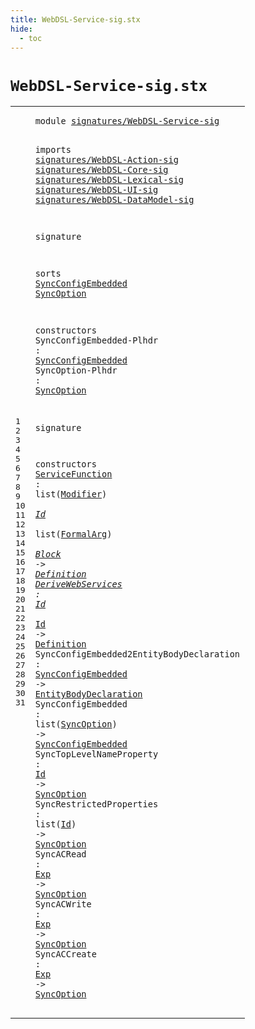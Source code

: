 ```yaml
---
title: WebDSL-Service-sig.stx
hide:
  - toc
---
```


# `WebDSL-Service-sig.stx`



[pdmosses/webdsl-statix/webdslstatix/src-gen/statix/signatures/WebDSL-Service-sig.stx]: https://github.com/pdmosses/webdsl-statix/blob/master/webdslstatix/src-gen/statix/signatures/WebDSL-Service-sig.stx "The source file on GitHub"

<div class="stx"><table class="highlighttable"><tbody><tr><td class="linenos"><div class="linenodiv"><pre><span></span>1
2
3
4
5
6
7
8
9
10
11
12
13
14
15
16
17
18
19
20
21
22
23
24
25
26
27
28
29
30
31
</pre></div></td>
<td class="code"><pre><code><span class="keyword">module</span> <a href="../webdsl-statix-sig.stx/#signatures/WebDSL-Service-sig_675_704" id="signatures/WebDSL-Service-sig_7_36" title="Referenced at ../webdsl-statix-sig.stx line 23"><span class="token sort_Id">signatures/WebDSL-Service-sig</span></a>

<span class="keyword">imports</span>
  <a href="../WebDSL-Action-sig.stx/#signatures/WebDSL-Action-sig_7_35" id="signatures/WebDSL-Action-sig_48_76" title="Defined at ../WebDSL-Action-sig.stx line 1"><span class="token sort_Id">signatures/WebDSL-Action-sig</span></a>
  <a href="../WebDSL-Core-sig.stx/#signatures/WebDSL-Core-sig_7_33" id="signatures/WebDSL-Core-sig_79_105" title="Defined at ../WebDSL-Core-sig.stx line 1"><span class="token sort_Id">signatures/WebDSL-Core-sig</span></a>
  <a href="../WebDSL-Lexical-sig.stx/#signatures/WebDSL-Lexical-sig_7_36" id="signatures/WebDSL-Lexical-sig_108_137" title="Defined at ../WebDSL-Lexical-sig.stx line 1"><span class="token sort_Id">signatures/WebDSL-Lexical-sig</span></a>
  <a href="../WebDSL-UI-sig.stx/#signatures/WebDSL-UI-sig_7_31" id="signatures/WebDSL-UI-sig_140_164" title="Defined at ../WebDSL-UI-sig.stx line 1"><span class="token sort_Id">signatures/WebDSL-UI-sig</span></a>
  <a href="../WebDSL-DataModel-sig.stx/#signatures/WebDSL-DataModel-sig_7_38" id="signatures/WebDSL-DataModel-sig_167_198" title="Defined at ../WebDSL-DataModel-sig.stx line 1"><span class="token sort_Id">signatures/WebDSL-DataModel-sig</span></a>

<span class="keyword">signature</span>

  <span class="keyword">sorts</span>
    <span class="cons_SortDecl"><a href="#SyncConfigEmbedded_304_322" id="SyncConfigEmbedded_223_241" title="Referenced at line 17, 25, 26"><span class="token sort_Id">SyncConfigEmbedded</span></a></span>
    <span class="cons_SortDecl"><a href="#SyncOption_346_356" id="SyncOption_246_256" title="Referenced at line 18, 26, 27, 28, 29, 30, 31"><span class="token sort_Id">SyncOption</span></a></span>

  <span class="keyword">constructors</span>
    <span class="cons_OpDecl"><span id="SyncConfigEmbedded-Plhdr_277_301" title="Not referenced locally, nor via imports"><span class="token sort_Id">SyncConfigEmbedded-Plhdr</span></span> <span class="operator">:</span> <span class="cons_SimpleSort"><a href="#SyncConfigEmbedded_223_241" id="SyncConfigEmbedded_304_322" title="Defined at line 13"><span class="token sort_Id">SyncConfigEmbedded</span></a></span></span>
    <span class="cons_OpDecl"><span id="SyncOption-Plhdr_327_343" title="Not referenced locally, nor via imports"><span class="token sort_Id">SyncOption-Plhdr</span></span> <span class="operator">:</span> <span class="cons_SimpleSort"><a href="#SyncOption_246_256" id="SyncOption_346_356" title="Defined at line 14"><span class="token sort_Id">SyncOption</span></a></span></span>

<span class="keyword">signature</span>

  <span class="keyword">constructors</span>
    <span class="cons_OpDecl"><a href="../../../../trans/static-semantics/webdsl-services.stx/#ServiceFunction_275_290" id="ServiceFunction_388_403" title="Referenced at ../../../../trans/static-semantics/webdsl-services.stx line 14"><span class="token sort_Id">ServiceFunction</span></a> <span class="operator">:</span> <span class="keyword">list</span><span class="operator">(</span><span class="cons_SimpleSort"><a href="../WebDSL-UI-sig.stx/#Modifier_243_251" id="Modifier_411_419" title="Defined at ../WebDSL-UI-sig.stx line 14"><span class="token sort_Id">Modifier</span></a></span><span class="operator">)</span> <span class="operator">*</span> <span class="cons_SimpleSort"><a href="../WebDSL-Lexical-sig.stx/#Id_194_196" id="Id_423_425" title="Defined at ../WebDSL-Lexical-sig.stx line 14"><span class="token sort_Id">Id</span></a></span> <span class="operator">*</span> <span class="keyword">list</span><span class="operator">(</span><span class="cons_SimpleSort"><a href="../WebDSL-Core-sig.stx/#FormalArg_164_173" id="FormalArg_433_442" title="Defined at ../WebDSL-Core-sig.stx line 11"><span class="token sort_Id">FormalArg</span></a></span><span class="operator">)</span> <span class="operator">*</span> <span class="cons_SimpleSort"><a href="../WebDSL-Action-sig.stx/#Block_255_260" id="Block_446_451" title="Defined at ../WebDSL-Action-sig.stx line 15"><span class="token sort_Id">Block</span></a></span> <span class="operator">-&gt;</span> <span class="cons_SimpleSort"><a href="../WebDSL-Core-sig.stx/#Definition_310_320" id="Definition_455_465" title="Defined at ../WebDSL-Core-sig.stx line 20"><span class="token sort_Id">Definition</span></a></span></span>
    <span class="cons_OpDecl"><a href="../../../../trans/static-semantics/webdsl-services.stx/#DeriveWebServices_168_185" id="DeriveWebServices_470_487" title="Referenced at ../../../../trans/static-semantics/webdsl-services.stx line 12"><span class="token sort_Id">DeriveWebServices</span></a> <span class="operator">:</span> <span class="cons_SimpleSort"><a href="../WebDSL-Lexical-sig.stx/#Id_194_196" id="Id_490_492" title="Defined at ../WebDSL-Lexical-sig.stx line 14"><span class="token sort_Id">Id</span></a></span> <span class="operator">*</span> <span class="cons_SimpleSort"><a href="../WebDSL-Lexical-sig.stx/#Id_194_196" id="Id_495_497" title="Defined at ../WebDSL-Lexical-sig.stx line 14"><span class="token sort_Id">Id</span></a></span> <span class="operator">-&gt;</span> <span class="cons_SimpleSort"><a href="../WebDSL-Core-sig.stx/#Definition_310_320" id="Definition_501_511" title="Defined at ../WebDSL-Core-sig.stx line 20"><span class="token sort_Id">Definition</span></a></span></span>
    <span class="cons_OpDecl"><span id="SyncConfigEmbedded2EntityBodyDeclaration_516_556" title="Not referenced locally, nor via imports"><span class="token sort_Id">SyncConfigEmbedded2EntityBodyDeclaration</span></span> <span class="operator">:</span> <span class="cons_SimpleSort"><a href="#SyncConfigEmbedded_223_241" id="SyncConfigEmbedded_559_577" title="Defined at line 13"><span class="token sort_Id">SyncConfigEmbedded</span></a></span> <span class="operator">-&gt;</span> <span class="cons_SimpleSort"><a href="../WebDSL-DataModel-sig.stx/#EntityBodyDeclaration_164_185" id="EntityBodyDeclaration_581_602" title="Defined at ../WebDSL-DataModel-sig.stx line 11"><span class="token sort_Id">EntityBodyDeclaration</span></a></span></span>
    <span class="cons_OpDecl"><span id="SyncConfigEmbedded_607_625" title="Not referenced locally, nor via imports"><span class="token sort_Id">SyncConfigEmbedded</span></span> <span class="operator">:</span> <span class="keyword">list</span><span class="operator">(</span><span class="cons_SimpleSort"><a href="#SyncOption_246_256" id="SyncOption_633_643" title="Defined at line 14"><span class="token sort_Id">SyncOption</span></a></span><span class="operator">)</span> <span class="operator">-&gt;</span> <span class="cons_SimpleSort"><a href="#SyncConfigEmbedded_223_241" id="SyncConfigEmbedded_648_666" title="Defined at line 13"><span class="token sort_Id">SyncConfigEmbedded</span></a></span></span>
    <span class="cons_OpDecl"><span id="SyncTopLevelNameProperty_671_695" title="Not referenced locally, nor via imports"><span class="token sort_Id">SyncTopLevelNameProperty</span></span> <span class="operator">:</span> <span class="cons_SimpleSort"><a href="../WebDSL-Lexical-sig.stx/#Id_194_196" id="Id_698_700" title="Defined at ../WebDSL-Lexical-sig.stx line 14"><span class="token sort_Id">Id</span></a></span> <span class="operator">-&gt;</span> <span class="cons_SimpleSort"><a href="#SyncOption_246_256" id="SyncOption_704_714" title="Defined at line 14"><span class="token sort_Id">SyncOption</span></a></span></span>
    <span class="cons_OpDecl"><span id="SyncRestrictedProperties_719_743" title="Not referenced locally, nor via imports"><span class="token sort_Id">SyncRestrictedProperties</span></span> <span class="operator">:</span> <span class="keyword">list</span><span class="operator">(</span><span class="cons_SimpleSort"><a href="../WebDSL-Lexical-sig.stx/#Id_194_196" id="Id_751_753" title="Defined at ../WebDSL-Lexical-sig.stx line 14"><span class="token sort_Id">Id</span></a></span><span class="operator">)</span> <span class="operator">-&gt;</span> <span class="cons_SimpleSort"><a href="#SyncOption_246_256" id="SyncOption_758_768" title="Defined at line 14"><span class="token sort_Id">SyncOption</span></a></span></span>
    <span class="cons_OpDecl"><span id="SyncACRead_773_783" title="Not referenced locally, nor via imports"><span class="token sort_Id">SyncACRead</span></span> <span class="operator">:</span> <span class="cons_SimpleSort"><a href="../WebDSL-Action-sig.stx/#Exp_404_407" id="Exp_786_789" title="Defined at ../WebDSL-Action-sig.stx line 25"><span class="token sort_Id">Exp</span></a></span> <span class="operator">-&gt;</span> <span class="cons_SimpleSort"><a href="#SyncOption_246_256" id="SyncOption_793_803" title="Defined at line 14"><span class="token sort_Id">SyncOption</span></a></span></span>
    <span class="cons_OpDecl"><span id="SyncACWrite_808_819" title="Not referenced locally, nor via imports"><span class="token sort_Id">SyncACWrite</span></span> <span class="operator">:</span> <span class="cons_SimpleSort"><a href="../WebDSL-Action-sig.stx/#Exp_404_407" id="Exp_822_825" title="Defined at ../WebDSL-Action-sig.stx line 25"><span class="token sort_Id">Exp</span></a></span> <span class="operator">-&gt;</span> <span class="cons_SimpleSort"><a href="#SyncOption_246_256" id="SyncOption_829_839" title="Defined at line 14"><span class="token sort_Id">SyncOption</span></a></span></span>
    <span class="cons_OpDecl"><span id="SyncACCreate_844_856" title="Not referenced locally, nor via imports"><span class="token sort_Id">SyncACCreate</span></span> <span class="operator">:</span> <span class="cons_SimpleSort"><a href="../WebDSL-Action-sig.stx/#Exp_404_407" id="Exp_859_862" title="Defined at ../WebDSL-Action-sig.stx line 25"><span class="token sort_Id">Exp</span></a></span> <span class="operator">-&gt;</span> <span class="cons_SimpleSort"><a href="#SyncOption_246_256" id="SyncOption_866_876" title="Defined at line 14"><span class="token sort_Id">SyncOption</span></a></span></span>
</code></pre></td></tr></tbody></table></div>